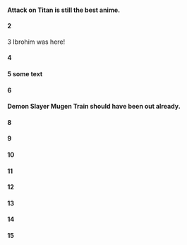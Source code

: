 #### Attack on Titan is still the best anime.
#### 2
3 Ibrohim was here!
#### 4
#### 5 some text
#### 6
#### Demon Slayer Mugen Train should have been out already.
#### 8
#### 9
#### 10
#### 11
#### 12
#### 13
#### 14
#### 15